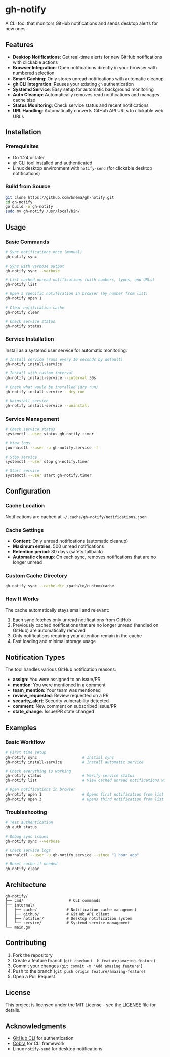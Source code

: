 # gh-notify

A CLI tool that monitors GitHub notifications and sends desktop alerts for new ones.

## Features

- **Desktop Notifications**: Get real-time alerts for new GitHub notifications with clickable actions
- **Browser Integration**: Open notifications directly in your browser with numbered selection
- **Smart Caching**: Only stores unread notifications with automatic cleanup
- **gh CLI Integration**: Reuses your existing `gh` authentication
- **Systemd Service**: Easy setup for automatic background monitoring
- **Auto Cleanup**: Automatically removes read notifications and manages cache size
- **Status Monitoring**: Check service status and recent notifications
- **URL Handling**: Automatically converts GitHub API URLs to clickable web URLs

## Installation

### Prerequisites

- Go 1.24 or later
- `gh` CLI tool installed and authenticated
- Linux desktop environment with `notify-send` (for clickable desktop notifications)

### Build from Source

```bash
git clone https://github.com/bnema/gh-notify.git
cd gh-notify
go build -o gh-notify
sudo mv gh-notify /usr/local/bin/
```

## Usage

### Basic Commands

```bash
# Sync notifications once (manual)
gh-notify sync

# Sync with verbose output
gh-notify sync --verbose

# List cached unread notifications (with numbers, types, and URLs)
gh-notify list

# Open a specific notification in browser (by number from list)
gh-notify open 1

# Clear notification cache
gh-notify clear

# Check service status
gh-notify status
```

### Service Installation

Install as a systemd user service for automatic monitoring:

```bash
# Install service (runs every 10 seconds by default)
gh-notify install-service

# Install with custom interval
gh-notify install-service --interval 30s

# Check what would be installed (dry run)
gh-notify install-service --dry-run

# Uninstall service
gh-notify install-service --uninstall
```

### Service Management

```bash
# Check service status
systemctl --user status gh-notify.timer

# View logs
journalctl --user -u gh-notify.service -f

# Stop service
systemctl --user stop gh-notify.timer

# Start service
systemctl --user start gh-notify.timer
```

## Configuration

### Cache Location

Notifications are cached at `~/.cache/gh-notify/notifications.json`

### Cache Settings

- **Content**: Only unread notifications (automatic cleanup)
- **Maximum entries**: 500 unread notifications
- **Retention period**: 30 days (safety fallback)
- **Automatic cleanup**: On each sync, removes notifications that are no longer unread

### Custom Cache Directory

```bash
gh-notify sync --cache-dir /path/to/custom/cache
```

### How It Works

The cache automatically stays small and relevant:
1. Each sync fetches only unread notifications from GitHub
2. Previously cached notifications that are no longer unread (handled on GitHub) are automatically removed
3. Only notifications requiring your attention remain in the cache
4. Fast loading and minimal storage usage

## Notification Types

The tool handles various GitHub notification reasons:

- **assign**: You were assigned to an issue/PR
- **mention**: You were mentioned in a comment
- **team_mention**: Your team was mentioned
- **review_requested**: Review requested on a PR
- **security_alert**: Security vulnerability detected
- **comment**: New comment on subscribed issue/PR
- **state_change**: Issue/PR state changed

## Examples

### Basic Workflow

```bash
# First time setup
gh-notify sync                    # Initial sync
gh-notify install-service         # Install automatic service

# Check everything is working
gh-notify status                  # Verify service status
gh-notify list                    # View cached unread notifications with URLs

# Open notifications in browser
gh-notify open 1                  # Opens first notification from list
gh-notify open 3                  # Opens third notification from list
```

### Troubleshooting

```bash
# Test authentication
gh auth status

# Debug sync issues
gh-notify sync --verbose

# Check service logs
journalctl --user -u gh-notify.service --since "1 hour ago"

# Reset cache if needed
gh-notify clear
```

## Architecture

```
gh-notify/
├── cmd/                    # CLI commands
├── internal/
│   ├── cache/             # Notification cache management
│   ├── github/            # GitHub API client
│   ├── notifier/          # Desktop notification system
│   └── service/           # Systemd service management
└── main.go
```

## Contributing

1. Fork the repository
2. Create a feature branch (`git checkout -b feature/amazing-feature`)
3. Commit your changes (`git commit -m 'Add amazing feature'`)
4. Push to the branch (`git push origin feature/amazing-feature`)
5. Open a Pull Request

## License

This project is licensed under the MIT License - see the [LICENSE](LICENSE) file for details.

## Acknowledgments

- [GitHub CLI](https://cli.github.com/) for authentication
- [Cobra](https://github.com/spf13/cobra) for CLI framework
- Linux `notify-send` for desktop notifications